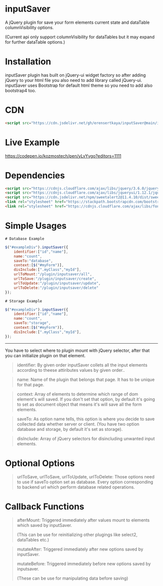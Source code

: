 # inputSaver
A jQuery plugin for save your form elements current state and dataTable columnVisibility options.

(Current api only support columnVisibility for dataTables but it may expand for further dataTable options.)

# Installation
inputSaver plugin has built on jQuery-ui widget factory so after adding jQuery to your
html file you also need to add library called jQuery-ui. inputSaver uses Bootstrap for 
default html theme so you need to add also bootstrap4 too.

# CDN
```html 
<script src="https://cdn.jsdelivr.net/gh/erensertkaya/inputSaver@main/inputSaver.js" referrerpolicy="no-referrer"></script>
```

# Live Example
https://codepen.io/kozmostech/pen/yLvYvgo?editors=1111

# Dependencies
```html
<script src="https://cdnjs.cloudflare.com/ajax/libs/jquery/3.6.0/jquery.min.js" referrerpolicy="no-referrer"></script>
<script src="https://cdnjs.cloudflare.com/ajax/libs/jqueryui/1.12.1/jquery-ui.min.js" integrity="sha512-uto9mlQzrs59VwILcLiRYeLKPPbS/bT71da/OEBYEwcdNUk8jYIy+D176RYoop1Da+f9mvkYrmj5MCLZWEtQuA==" crossorigin="anonymous" referrerpolicy="no-referrer"></script>
<script src="https://cdn.jsdelivr.net/npm/sweetalert2@11.4.10/dist/sweetalert2.all.min.js"></script>
<link rel="stylesheet" href="https://stackpath.bootstrapcdn.com/bootstrap/4.1.3/css/bootstrap.min.css" integrity="sha384-MCw98/SFnGE8fJT3GXwEOngsV7Zt27NXFoaoApmYm81iuXoPkFOJwJ8ERdknLPMO" crossorigin="anonymous">
<link rel="stylesheet" href="https://cdnjs.cloudflare.com/ajax/libs/font-awesome/6.1.1/css/all.min.css" integrity="sha512-KfkfwYDsLkIlwQp6LFnl8zNdLGxu9YAA1QvwINks4PhcElQSvqcyVLLD9aMhXd13uQjoXtEKNosOWaZqXgel0g==" crossorigin="anonymous" referrerpolicy="no-referrer" />
```

# Simple Usages

    # Database Example

````javascript
$("#exampleDiv").inputSaver({
    identifier:["id","name"],
    name:"count",
    saveTo:"database",
    context:[$("#myForm")],
    disInclude:[".myClass","myId"],
    urlToMount:"/plugin/inputsaver/all",
    urlToSave:"/plugin/inputsaver/create",
    urlToUpdate:"/plugin/inputsaver/update",
    urlToDelete:"/plugin/inputsaver/delete"
});
````

    # Storage Example

````javascript
$("#exampleDiv").inputSaver({
    identifier:["id","name"],
    name:"count",
    saveTo:"storage",
    context:[$("#myForm")],
    disInclude:[".myClass","myId"],
});
````
___

You have to select where to plugin mount with jQuery selector, after that you can initialize plugin
on that element.

>identifier: By given order inputSaver collets all the input elements according to theese attiributes values by given order..

>name: Name of the plugin that belongs that page. It has to be unique for that page.

>context: Array of elements to determine which range of dom element's will saved.
> If you don't set that option, by default it's going to set as document object that means it's
will save all the form elements.

>saveTo: As option name tells, this option is where you decide to save collected data
whether server or client. (You have two option database and storage, by default it's set as storage).

>disInclude: Array of jQuery selectors for disincluding unwanted input elements. 

# Optional Options
>urlToSave, urlToSave, urlToUpdate, urlToDelete: Those options need to use if saveTo option set as database.
Every option corresponding to backend url which perform database related operations.

# Callback Functions

>afterMount: Triggered immediately after values mount to elements which saved by inputSaver.
> 
>(This can be use for reinitializing other plugings like select2, dataTables etc.)

>mutateAfter: Triggered immediately after new options saved by inputSaver.
> 
>mutateBefore: Triggered immediately before new options saved by inputsaver.
>
>(These can be use for manipulating data before saving)



